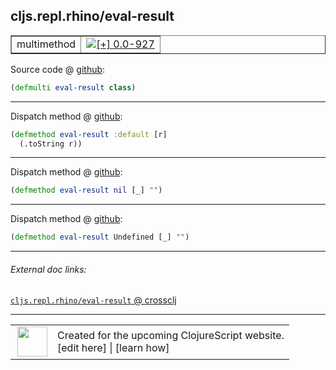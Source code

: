 ## cljs.repl.rhino/eval-result



 <table border="1">
<tr>
<td>multimethod</td>
<td><a href="https://github.com/cljsinfo/cljs-api-docs/tree/0.0-927"><img valign="middle" alt="[+] 0.0-927" title="Added in 0.0-927" src="https://img.shields.io/badge/+-0.0--927-lightgrey.svg"></a> </td>
</tr>
</table>









Source code @ [github]():

```clj
(defmulti eval-result class)
```

<!--
Repo - tag - source tree - lines:

 <pre>

</pre>

-->

---

Dispatch method @ [github]():

```clj
(defmethod eval-result :default [r]
  (.toString r))
```

<!--
Repo - tag - source tree - lines:

 <pre>

</pre>
-->

---
Dispatch method @ [github]():

```clj
(defmethod eval-result nil [_] "")
```

<!--
Repo - tag - source tree - lines:

 <pre>

</pre>
-->

---
Dispatch method @ [github]():

```clj
(defmethod eval-result Undefined [_] "")
```

<!--
Repo - tag - source tree - lines:

 <pre>

</pre>
-->

---


###### External doc links:

[`cljs.repl.rhino/eval-result` @ crossclj](http://crossclj.info/fun/cljs.repl.rhino/eval-result.html)<br>

---

 <table>
<tr><td>
<img valign="middle" align="right" width="48px" src="http://i.imgur.com/Hi20huC.png">
</td><td>
Created for the upcoming ClojureScript website.<br>
[edit here] | [learn how]
</td></tr></table>

[edit here]:https://github.com/cljsinfo/cljs-api-docs/blob/master/cljsdoc/cljs.repl.rhino/eval-result.cljsdoc
[learn how]:https://github.com/cljsinfo/cljs-api-docs/wiki/cljsdoc-files

<!--

This information was too distracting to show to readers, but I'll leave it
commented here since it is helpful to:

- pretty-print the data used to generate this document
- and show how to retrieve that data



The API data for this symbol:

```clj
{:ns "cljs.repl.rhino",
 :name "eval-result",
 :name-encode "eval-result",
 :history [["+" "0.0-927"]],
 :type "multimethod",
 :full-name-encode "cljs.repl.rhino/eval-result",
 :source {:code "(defmulti eval-result class)",
          :title "Source code",
          :repo "clojurescript",
          :tag "r1.9.36",
          :filename "src/main/clojure/cljs/repl/rhino.clj",
          :lines [61],
          :url "https://github.com/clojure/clojurescript/blob/r1.9.36/src/main/clojure/cljs/repl/rhino.clj#L61"},
 :extra-sources ({:code "(defmethod eval-result :default [r]\n  (.toString r))",
                  :title "Dispatch method",
                  :repo "clojurescript",
                  :tag "r1.9.36",
                  :filename "src/main/clojure/cljs/repl/rhino.clj",
                  :lines [63 64],
                  :url "https://github.com/clojure/clojurescript/blob/r1.9.36/src/main/clojure/cljs/repl/rhino.clj#L63-L64"}
                 {:code "(defmethod eval-result nil [_] \"\")",
                  :title "Dispatch method",
                  :repo "clojurescript",
                  :tag "r1.9.36",
                  :filename "src/main/clojure/cljs/repl/rhino.clj",
                  :lines [66],
                  :url "https://github.com/clojure/clojurescript/blob/r1.9.36/src/main/clojure/cljs/repl/rhino.clj#L66"}
                 {:code "(defmethod eval-result Undefined [_] \"\")",
                  :title "Dispatch method",
                  :repo "clojurescript",
                  :tag "r1.9.36",
                  :filename "src/main/clojure/cljs/repl/rhino.clj",
                  :lines [68],
                  :url "https://github.com/clojure/clojurescript/blob/r1.9.36/src/main/clojure/cljs/repl/rhino.clj#L68"}),
 :full-name "cljs.repl.rhino/eval-result",
 :cljsdoc-url "https://github.com/cljsinfo/cljs-api-docs/blob/master/cljsdoc/cljs.repl.rhino/eval-result.cljsdoc"}

```

Retrieve the API data for this symbol:

```clj
;; from Clojure REPL
(require '[clojure.edn :as edn])
(-> (slurp "https://raw.githubusercontent.com/cljsinfo/cljs-api-docs/catalog/cljs-api.edn")
    (edn/read-string)
    (get-in [:symbols "cljs.repl.rhino/eval-result"]))
```

-->
